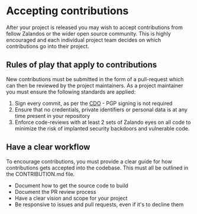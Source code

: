 # Accepting contributions

After your project is released you may wish to accept contributions from fellow Zalandos or the
wider open source community. This is highly encouraged and each individual project
team decides on which contributions go into their project.

## Rules of play that apply to contributions

New contributions must be submitted in the form of a pull-request which can then be reviewed by the project maintainers. As a project maintainer you must ensure the following standards are applied:

1.  Sign every commit, as per the [CDO](https://developercertificate.org/) - PGP signing is not required
2.  Ensure that no credentials, private identifiers or personal data is at any time present in your repository
3.  Enforce code-reviews with at least 2 sets of Zalando eyes on all code to minimize the risk of implanted security backdoors and vulnerable code.

## Have a clear workflow

To encourage contributions, you must provide a clear guide for how contributions gets accepted into the codebase. This must all be outlined in the CONTRIBUTION.md file.

* Document how to get the source code to build
* Document the PR review process
* Have a clear vision and scope for your project
* Be responsive to issues and pull requests, even if it's to decline them

##
